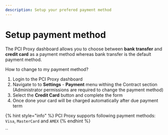 ```yaml
---
description: Setup your prefered payment method
---
```


# Setup payment method

The PCI Proxy dashboard allows you to choose between **bank transfer** and **credit card** as a payment method whereas bank transfer is the default payment method. 

How to change to my payment method? 

1. Login to the PCI Proxy dashboard
2. Navigate to to **Settings** - **Payment** menu withing the Contract section \(Administrator permissions are required to change the payment method\)
3. Select the **Credit Card** button and complete the form
4. Once done your card will be charged automatically after due payment term

{% hint style="info" %}
PCI Proxy supports following payment methods: `Visa`, `MasterCard` and `AMEX` 
{% endhint %}

\`\`



